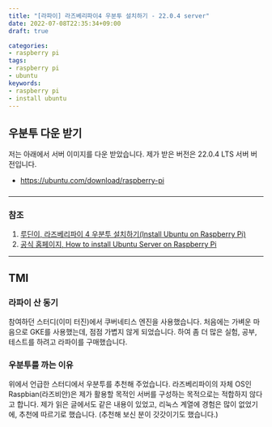 ```yaml
---
title: "[라파이] 라즈베리파이4 우분투 설치하기 - 22.0.4 server"
date: 2022-07-08T22:35:34+09:00
draft: true

categories:
- raspberry pi
tags:
- raspberry pi
- ubuntu
keywords:
- raspberry pi
- install ubuntu
---
```


## 우분투 다운 받기
저는 아래에서 서버 이미지를 다운 받았습니다. 제가 받은 버전은 22.0.4 LTS 서버 버전입니다.
- https://ubuntu.com/download/raspberry-pi

### 




---
### 참조 
1. [루딘이, 라즈베리파이 4 우분투 설치하기(Install Ubuntu on Raspberry Pi)](https://chmodi.tistory.com/115)
1. [공식 홈페이지, How to install Ubuntu Server on Raspberry Pi](https://ubuntu.com/tutorials/how-to-install-ubuntu-on-your-raspberry-pi#4-boot-ubuntu-server)
---

## TMI
### 라파이 산 동기
참여하던 스터디(이미 터진)에서 쿠버네티스 엔진을 사용했습니다. 처음에는 가벼운 마음으로 GKE를 사용했는데, 점점 가볍지 않게 되었습니다. 하여 좀 더 많은 실험, 공부, 테스트를 하려고 라파이를 구매했습니다. 

### 우분투를 까는 이유
위에서 언급한 스터디에서 우분투를 추천해 주었습니다. 라즈베리파이의 자체 OS인 Raspbian(라즈비안)은 제가 활용할 목적인 서버를 구성하는 목적으로는 적합하지 않다고 합니다. 제가 읽은 글에서도 같은 내용이 있었고, 리눅스 계열에 경험은 많이 없었기에, 추천에 따르기로 했습니다. (추천해 보신 분이 갓갓이기도 했습니다.)
